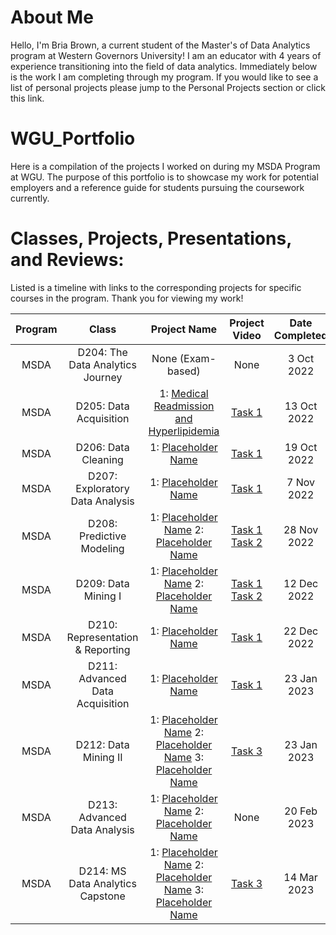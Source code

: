 # About Me

Hello, I'm Bria Brown, a current student of the  Master's of Data Analytics program at Western Governors University! I am an educator with 4 years of experience transitioning into the field of data analytics. Immediately below is the work I am completing through my program. If you would like to see a list of personal projects please jump to the Personal Projects section or click this link. 
# WGU_Portfolio
Here is a compilation of the projects I worked on during my MSDA Program at WGU. The purpose of this portfolio is to showcase my work for potential employers and a reference guide for students pursuing the coursework currently. 

# Classes, Projects, Presentations, and Reviews:

Listed is a timeline with links to the corresponding projects for specific courses in the program. Thank you for viewing my work!

| Program |Class                             |Project Name                                                             | Project Video                                                                      | Date Completed          |
|:-------:|:--------------------------------:|:-----------------------------------------------------------------------:|:----------------------------------------------------------------------------------:|:-----------------------:|
| MSDA    | D204: The Data Analytics Journey | None (Exam-based)                                                       | None                                                                               | 3 Oct 2022              |
| MSDA    | D205: Data Acquisition           | 1: [Medical Readmission and Hyperlipidemia]()                                                 | [Task 1]()                                                                         | 13 Oct 2022             |
| MSDA    | D206: Data Cleaning              | 1: [Placeholder Name]()                                                 | [Task 1]()                                                                         | 19 Oct 2022             |
| MSDA    | D207: Exploratory Data Analysis  | 1: [Placeholder Name]()                                                 | [Task 1]()                                                                         | 7 Nov 2022              |
| MSDA    | D208: Predictive Modeling        | 1: [Placeholder Name]() 2: [Placeholder Name]()                         | [Task 1]() [Task 2]()                                                              | 28 Nov 2022             |
| MSDA    | D209: Data Mining I              | 1: [Placeholder Name]() 2: [Placeholder Name]()                         | [Task 1]() [Task 2]()                                                              | 12 Dec 2022             |
| MSDA    | D210: Representation & Reporting | 1: [Placeholder Name]()                                                 | [Task 1]()                                                                         | 22 Dec 2022             |
| MSDA    | D211: Advanced Data Acquisition  | 1: [Placeholder Name]()                                                 | [Task 1]()                                                                         | 23 Jan 2023             |
| MSDA    | D212: Data Mining II             | 1: [Placeholder Name]() 2: [Placeholder Name]() 3: [Placeholder Name]() | [Task 3]()                                                                         | 23 Jan 2023             |
| MSDA    | D213: Advanced Data Analysis     | 1: [Placeholder Name]() 2: [Placeholder Name]()                         | None                                                                               | 20 Feb 2023             |
| MSDA    | D214: MS Data Analytics Capstone | 1: [Placeholder Name]() 2: [Placeholder Name]() 3: [Placeholder Name]() | [Task 3]()                                                                         | 14 Mar 2023             |

